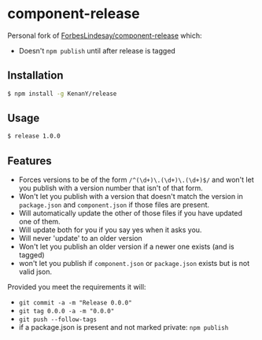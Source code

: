 # component-release

Personal fork of [ForbesLindesay/component-release][] which:

  - Doesn't `npm publish` until after release is tagged

## Installation

``` bash
$ npm install -g KenanY/release
```

## Usage

``` bash
$ release 1.0.0
```

## Features

  - Forces versions to be of the form `/^(\d+)\.(\d+)\.(\d+)$/` and won't let you publish with a version number that isn't of that form.
  - Won't let you publish with a version that doesn't match the version in `package.json` and `component.json` if those files are present.
  - Will automatically update the other of those files if you have updated one of them.
  - Will update both for you if you say yes when it asks you.
  - Will never 'update' to an older version
  - Won't let you publish an older version if a newer one exists (and is tagged)
  - won't let you publish if `component.json` or `package.json` exists but is not valid json.

Provided you meet the requirements it will:

  - `git commit -a -m "Release 0.0.0"`
  - `git tag 0.0.0 -a -m "0.0.0"`
  - `git push --follow-tags`
  - if a package.json is present and not marked private: `npm publish`


   [ForbesLindesay/component-release]: https://github.com/ForbesLindesay/component-release